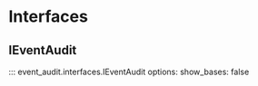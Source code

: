 # Interfaces


## IEventAudit
::: event_audit.interfaces.IEventAudit
    options:
        show_bases: false
